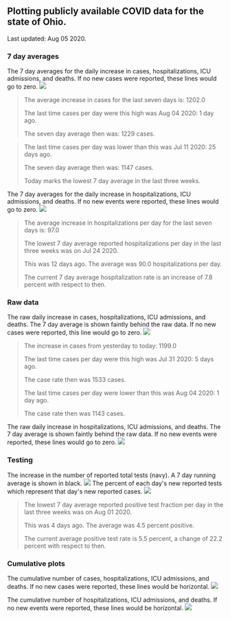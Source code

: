 ## Plotting publicly available COVID data for the state of Ohio. 

Last updated: Aug 05 2020. 

### 7 day averages
The 7 day averages for the daily increase in cases, hospitalizations, ICU admissions, and deaths. If no new cases were reported, these lines would go to zero.
![](7dayaverage_cases.png)

>The average increase in cases for the last seven days is: 1202.0
>
>The last time cases per day were this high was Aug 04 2020: 1 day ago.
>
>The seven day average then was: 1229 cases.

>
>The last time cases per day was lower than this was Jul 11 2020: 25 days ago.
>
>The seven day average then was: 1147 cases.
>
>Today marks the lowest 7 day average in the last three weeks.

The 7 day averages for the daily increase in hospitalizations, ICU admissions, and deaths. If no new events were reported, these lines would go to zero.
![](7dayaverage_hospital.png)

>The average increase in hospitalizations per day for the last seven days is: 97.0
>
>The lowest 7 day average reported hospitalizations per day in the last three weeks was on Jul 24 2020.
>
>This was 12 days ago. The average was 90.0 hospitalizations per day.
>
>The current 7 day average hospitalization rate is an increase of 7.8 percent with respect to then.

### Raw data
The raw daily increase in cases, hospitalizations, ICU admissions, and deaths. The 7 day average is shown faintly behind the raw data. If no new cases were reported, this line would go to zero.
![](DailyCases.png)

>The increase in cases from yesterday to today: 1199.0 
>
>The last time cases per day were this high was Jul 31 2020: 5 days ago. 
>
>The case rate then was 1533 cases.
>
>The last time cases per day were lower than this was Aug 04 2020: 1 day ago. 
>
>The case rate then was 1143 cases.

The raw daily increase in hospitalizations, ICU admissions, and deaths. The 7 day average is shown faintly behind the raw data. If no new events were reported, these lines would go to zero.
![](DailyHospitalizations.png)

### Testing

The increase in the number of reported total tests (navy). A 7 day running average is shown in black.
![](DailyTests.png)
The percent of each day's new reported tests which represent that day's new reported cases.
![](percentpositive_tests.png)

>The lowest 7 day average reported positive test fraction per day in the last three weeks was on Aug 01 2020.
>
>This was 4 days ago. The average was 4.5 percent positive. 
>
>The current average positive test rate is 5.5 percent, a change of 22.2 percent with respect to then. 

### Cumulative plots
The cumulative number of cases, hospitalizations, ICU admissions, and deaths. If no new cases were reported, these lines would be horizontal.
![](Cases.png)

The cumulative number of hospitalizations, ICU admissions, and deaths. If no new events were reported, these lines would be horizontal.
![](Hospitalizations.png)
